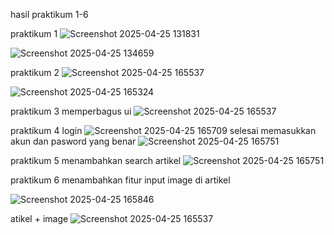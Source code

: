 hasil praktikum 1-6

praktikum 1
![Screenshot 2025-04-25 131831](https://github.com/user-attachments/assets/ea809177-1fad-4a72-9534-ce80af5db688)

![Screenshot 2025-04-25 134659](https://github.com/user-attachments/assets/bf0744b3-6c8e-46f8-b83e-d419f545955b)

praktikum 2
![Screenshot 2025-04-25 165537](https://github.com/user-attachments/assets/db12e609-d7cf-4750-96fb-b340e4c684e0)

![Screenshot 2025-04-25 165324](https://github.com/user-attachments/assets/4d5173fe-1381-4fef-b3ac-4db3faa89cca)

praktikum 3
memperbagus ui
![Screenshot 2025-04-25 165537](https://github.com/user-attachments/assets/65b6d5e2-f871-4fa8-b91b-66f3c16f4134)

praktikum 4
login
![Screenshot 2025-04-25 165709](https://github.com/user-attachments/assets/28f3342b-b75a-4a72-aad0-5dadb8d2f984)
selesai memasukkan akun dan pasword  yang benar
![Screenshot 2025-04-25 165751](https://github.com/user-attachments/assets/4a605b75-ee6e-4c72-90d8-d26a77a2c53b)

praktikum 5
menambahkan search artikel
![Screenshot 2025-04-25 165751](https://github.com/user-attachments/assets/0063b16a-4898-4dd8-b1bb-5d1c5bd3b00d)

praktikum 6
menambahkan fitur input image di artikel

![Screenshot 2025-04-25 165846](https://github.com/user-attachments/assets/247f8b73-a8cd-4b2f-a737-f54877d974ef)

atikel + image
![Screenshot 2025-04-25 165537](https://github.com/user-attachments/assets/aec74ad9-f323-4048-9155-00be1c48863b)
